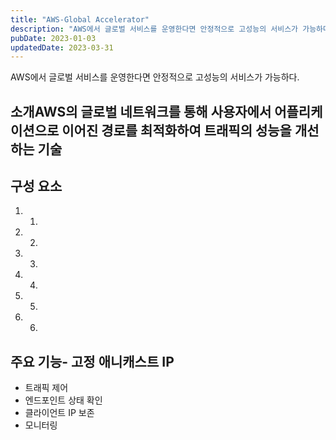 ```yaml
---
title: "AWS-Global Accelerator"
description: "AWS에서 글로벌 서비스를 운영한다면 안정적으로 고성능의 서비스가 가능하다.   소개  AWS의 글로벌 네트워크를 통해 사용자에서 어플리케이션으로 이어진 경로를 최적화하여 트래픽의 성능을 개선하는 기술   구성 요소   1. 엔드포인트 그룹  2. 엔드포인트  3. 리스너  4. 애니캐..."
pubDate: 2023-01-03
updatedDate: 2023-03-31
---
```



AWS에서 글로벌 서비스를 운영한다면 안정적으로 고성능의 서비스가 가능하다.

## 소개AWS의 글로벌 네트워크를 통해 사용자에서 어플리케이션으로 이어진 경로를 최적화하여 트래픽의 성능을 개선하는 기술

## 구성 요소

1. 1.
2. 2.
3. 3.
4. 4.
5. 5.
6. 6.

## 주요 기능- 고정 애니캐스트 IP

- 트래픽 제어
- 엔드포인트 상태 확인
- 클라이언트 IP 보존
- 모니터링